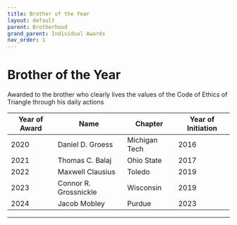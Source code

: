 ```yaml
---
title: Brother of the Year
layout: default
parent: Brotherhood
grand_parent: Individual Awards
nav_order: 1
---
```

# Brother of the Year

Awarded to the brother who clearly lives the values of the Code of Ethics of Triangle through his daily actions

|Year of Award|Name|Chapter|Year of Initiation|
|---|---|---|---|
|2020|Daniel D. Groess|Michigan Tech|2016|
|2021|Thomas C. Balaj|Ohio State|2017|
|2022|Maxwell Clausius|Toledo|2019|
|2023|Connor R. Grossnickle|Wisconsin|2019|
|2024|Jacob Mobley|Purdue|2023|

----